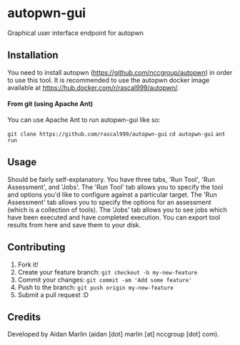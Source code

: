 # autopwn-gui

Graphical user interface endpoint for autopwn

## Installation

You need to install autopwn (https://github.com/nccgroup/autopwn) in order to
use this tool. It is recommended to use the autopwn docker image available at
https://hub.docker.com/r/rascal999/autopwn/.

#### From git (using Apache Ant)

You can use Apache Ant to run autopwn-gui like so:

``git clone https://github.com/rascal999/autopwn-gui``
``cd autopwn-gui``
``ant run``

## Usage

Should be fairly self-explanatory. You have three tabs, 'Run Tool',
'Run Assessment', and 'Jobs'. The 'Run Tool' tab allows you to specify
the tool and options you'd like to configure against a particular target.
The 'Run Assessment' tab allows you to specify the options for an
assessment (which is a collection of tools). The 'Jobs' tab allows you to
see jobs which have been executed and have completed execution. You can
export tool results from here and save them to your disk.

## Contributing

1. Fork it!
2. Create your feature branch: `git checkout -b my-new-feature`
3. Commit your changes: `git commit -am 'Add some feature'`
4. Push to the branch: `git push origin my-new-feature`
5. Submit a pull request :D

## Credits

Developed by Aidan Marlin (aidan [dot] marlin [at] nccgroup [dot] com).
